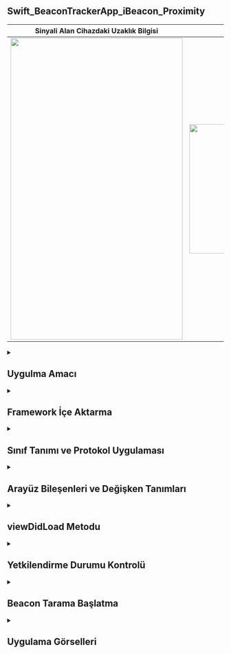## Swift_BeaconTrackerApp_iBeacon_Proximity
| Sinyali Alan Cihazdaki Uzaklık Bilgisi | Sinyal Yayan Cihaz |
|---------|---------|
| <img src="https://github.com/user-attachments/assets/789a0034-0dac-4657-919b-b47d8535227f" width="400" height="700"> | <img src="https://github.com/user-attachments/assets/89aa155e-55ca-4644-9779-4d9f41b523ab" width="400" height="300"> |



 <details>
    <summary><h2>Uygulma Amacı</h2></summary>
    Proje Amacı
   Bu uygulamanın amacı, Bluetooth Low Energy (BLE) beacon'larını kullanarak kullanıcının cihazının konumunu tespit etmek ve cihazın beacon'lara olan mesafesine göre kullanıcı arayüzünü dinamik bir şekilde güncellemektir. BLE beacon'ları, düşük enerjiyle çalışan cihazlar olup, genellikle belirli bir alanda mesafe tabanlı konum takibi sağlar. Bu tür cihazlar, özellikle iç mekan konumlandırma ve yakınlık tabanlı uygulamalarda yaygın olarak kullanılır
  </details>  

  <details>
    <summary><h2>Framework İçe Aktarma</h2></summary>
    iOS uygulamaları için kullanıcı arayüzü oluşturma ve yönetme işlemlerini destekleyen framework'tür. Bu uygulamada, temel UI bileşenlerini kullanmak için içe aktarılmıştır.
    import CoreLocation: Kullanıcının cihaz konumu ve beacon gibi yakınlık bilgilerini işlemek için kullanılan framework'tür. Bluetooth tabanlı beacon'ların algılanmasını sağlar
    
    ```
    import UIKit
    import CoreLocation


    ```
  </details> 

  <details>
    <summary><h2>Sınıf Tanımı ve Protokol Uygulaması</h2></summary>
    ViewController: UIViewController sınıfını miras alarak uygulamanın kullanıcı arayüzünü yönetmek için oluşturulmuş özel bir sınıftır.
    CLLocationManagerDelegate: Bu protokol, konum tabanlı olayları ve değişiklikleri dinlemek ve işlemek için gerekli metodları içerir. Örneğin, beacon'ların algılanması gibi işlemler bu protokol üzerinden yapılır

    
    ```
    class ViewController: UIViewController, CLLocationManagerDelegate {
    ```
  </details> 

  <details>
    <summary><h2>Arayüz Bileşenleri ve Değişken Tanımları</h2></summary>
    @IBOutlet var distanceReading: UILabel!: Kullanıcı arayüzündeki bir UILabel bileşenini kodla ilişkilendiren bir bağlantıdır. Bu uygulamada, beacon ile olan mesafe bilgisi burada gösterilir.
    var locationManeger: CLLocationManager?: Cihazın konum ve beacon bilgilerini yönetmek için kullanılan CLLocationManager sınıfına ait bir değişkendir. Opsiyonel olarak tanımlanmıştır çünkü başlangıçta değer atanmamıştır
    
    ```
     @IBOutlet var distanceReading: UILabel!
    var locationManeger: CLLocationManager?



    
    ```
  </details> 


  <details>
    <summary><h2>viewDidLoad Metodu</h2></summary>
    locationManeger = CLLocationManager(): Yeni bir CLLocationManager nesnesi oluşturulur. Bu nesne konum ve beacon yönetimini sağlar.
    locationManeger?.delegate = self: Bu sınıf, CLLocationManager olaylarını dinlemek için kendi kendini temsilci olarak atar.
    locationManeger?.requestAlwaysAuthorization(): Kullanıcıdan, uygulamanın konum servislerini "her zaman" kullanması için izin istenir.
    view.backgroundColor = .gray: Uygulamanın arka plan rengi gri olarak ayarlanır. Bu, başlangıç durumunu ifade eder.
    
    ```
    override func viewDidLoad() {
    super.viewDidLoad()
    
    locationManeger = CLLocationManager()
    locationManeger?.delegate = self
    locationManeger?.requestAlwaysAuthorization()
    
    view.backgroundColor = .gray
    }



    ```
  </details> 

  <details>
    <summary><h2>Yetkilendirme Durumu Kontrolü</h2></summary>
    didChangeAuthorization: Kullanıcının konum izniyle ilgili değişiklikleri işlemek için çağrılır.
    if status == .authorizedAlways: Kullanıcı, uygulamanın her zaman konuma erişmesine izin verdiyse işlemler devam eder.
    CLLocationManager.isMonitoringAvailable(for: CLBeaconRegion.self): Beacon izleme özelliğinin mevcut olup olmadığını kontrol eder.
    CLLocationManager.isRangingAvailable(): Beacon'ların yakınlık aralığının algılanabilir olup olmadığını kontrol eder.
    startScannning(): Eğer tüm koşullar uygunsa, beacon taraması başlatılır.
    
    ```
    func locationManager(_ manager: CLLocationManager, didChangeAuthorization status: CLAuthorizationStatus) {
    if status == .authorizedAlways {
        if CLLocationManager.isMonitoringAvailable(for: CLBeaconRegion.self) {
            if CLLocationManager.isRangingAvailable() {
                startScannning()
            }
        }
    }
    }




    ```
  </details> 

  <details>
    <summary><h2>Beacon Tarama Başlatma</summary>
   startScannning: Beacon taramasını başlatmak için kullanılan bir metottur.
   UUID(uuidString: "5A4BCFCE-174E-4BAC-A814-092E77F6B7E5"): Beacon'ları tanımlamak için kullanılan benzersiz bir UUID oluşturulur.
   CLBeaconRegion: Belirli bir beacon bölgesini tanımlayan bir sınıftır. major ve minor değerleri belirli beacon'ları daha spesifik olarak tanımlamak için kullanılır
   locationManeger?.startMonitoring(for: beaconRegion): Belirtilen beacon bölgesi izlenmeye başlanır.
   locationManeger?.startRangingBeacons(in: beaconRegion): İzlenen beacon'ların yakınlık aralıkları hesaplanır
    
    ```
    func startScannning() {
    let uuid = UUID(uuidString: "5A4BCFCE-174E-4BAC-A814-092E77F6B7E5")!
    let beaconRegion = CLBeaconRegion(proximityUUID: uuid, major: 123, minor: 456, identifier: "Mybeacon")
    locationManeger?.startMonitoring(for: beaconRegion)
    locationManeger?.startRangingBeacons(in: beaconRegion)
    }
    ```
  </details> 


<details>
    <summary><h2>Uygulama Görselleri </h2></summary>
    
    
 <table style="width: 100%;">
    <tr>
        <td style="text-align: center; width: 16.67%;">
            <h4 style="font-size: 14px;">Sinyale en yakin Konum Uyarisi</h4>
            <img src="https://github.com/user-attachments/assets/dde9ddcf-86d3-4ed5-89d5-cca873a83407" style="width: 100%; height: auto;">
        </td>
        <td style="text-align: center; width: 16.67%;">
            <h4 style="font-size: 14px;">Sinyale yakin durum Konum Uyarisi</h4>
            <img src="https://github.com/user-attachments/assets/0ad11829-187e-4bf2-815c-0aaf9e4da31d" style="width: 100%; height: auto;">
        </td>
        <td style="text-align: center; width: 16.67%;">
            <h4 style="font-size: 14px;">Sinyalin uzak durum Konum Uyarisi</h4>
            <img src="https://github.com/user-attachments/assets/5f0678cf-6807-42a4-b393-cf73989ad8d3" style="width: 100%; height: auto;">
        </td>
    </tr>
</table>
  </details> 
